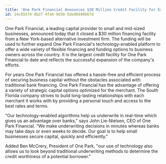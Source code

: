 ```yaml
---
title: 'One Park Financial Announces $30 Million Credit Facility for Expanded Funding Opportunities'
id: 14c65574-db27-4fa4-9d3b-5ded0d40667d
---
```

One Park Financial, a leading capital provider to small and mid-sized businesses, announced today that it closed a $30 million financing facility from a New York-based alternative investment firm. The funding will be used to further expand One Park Financial's technology-enabled platform to offer a wide variety of flexible financing and funding options to business owners across the country. It is the largest credit facility for One Park Financial to date and reflects the successful expansion of the company's efforts.

For years One Park Financial has offered a hassle-free and efficient process of securing business capital without the obstacles associated with traditional bank financing. One Park Financial has the advantage of offering a variety of strategic capital options optimized for the merchant. The South Florida company strives to build long-lasting relationships with each merchant it works with by providing a personal touch and access to the best rates and terms.

"Our technology-enabled algorithms help us underwrite in real-time which gives us an advantage over banks," says John Lie-Nielsen, CEO of One Park Financial. "We make underwriting decisions in minutes whereas banks may take days or even weeks to decide. Our goal is to help small businesses secure capital, quickly and efficiently."

Added Ben McCrery, President of One Park, "our use of technology also allows us to look beyond traditional underwriting methods to determine the credit worthiness of a potential borrower."